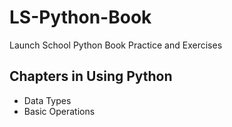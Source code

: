 # LS-Python-Book
Launch School Python Book Practice and Exercises

## Chapters in Using Python

- Data Types
- Basic Operations